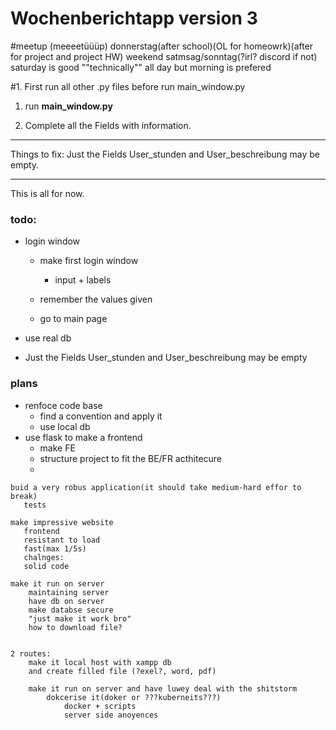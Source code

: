 # Wochenberichtapp version 3

#meetup (meeeetüüüp)
	donnerstag(after school)(OL for homeowrk)(after for project and project HW)
	weekend satmsag/sonntag(?irl? discord if not)
		saturday is good
			""technically"" all day
			but morning is prefered


#1. First run all other .py files before run main_window.py
1. run **main_window.py**

2. Complete all the Fields with information.

--------------------------------------------------------------------

Things to fix:
Just the Fields User_stunden and User_beschreibung may be empty.

----------------------------------------------------------------------

This is all for now.


### todo:
    
 - login window
    - make first login window
        - input + labels
    - remember the values given
      
    - go to main page
    
 - use real db

 - Just the Fields User_stunden and User_beschreibung may be empty



### plans
   - renfoce code base
     - find a convention and apply it
     - use local db
   - use flask to make a frontend
     - make FE
     - structure project to fit the BE/FR acthitecure
     - 
   
    buid a very robus application(it should take medium-hard effor to break)
       tests

    make impressive website
       frontend
       resistant to load
       fast(max 1/5s)
       chalnges:
       solid code

	make it run on server
		maintaining server
		have db on server
		make databse secure
		"just make it work bro"
		how to download file?
	
	
	2 routes:
		make it local host with xampp db
		and create filled file (?exel?, word, pdf)
		
		make it run on server and have luwey deal with the shitstorm
			dokcerise it(doker or ???kuberneits???)
				docker + scripts
                server side anoyences
    
    
			